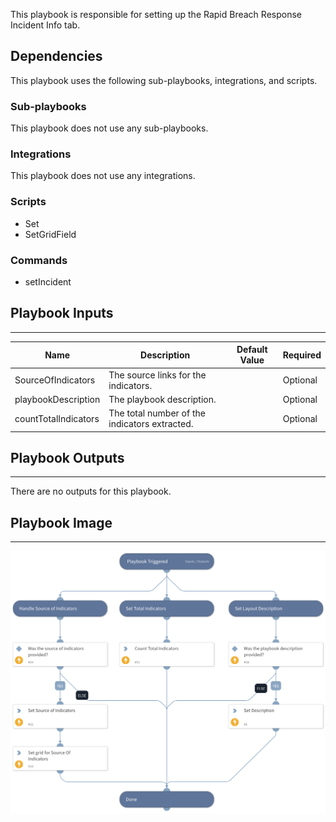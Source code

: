 This playbook is responsible for setting up the Rapid Breach Response Incident Info tab.

## Dependencies
This playbook uses the following sub-playbooks, integrations, and scripts.

### Sub-playbooks
This playbook does not use any sub-playbooks.

### Integrations
This playbook does not use any integrations.

### Scripts
* Set
* SetGridField

### Commands
* setIncident

## Playbook Inputs
---

| **Name** | **Description** | **Default Value** | **Required** |
| --- | --- | --- | --- |
| SourceOfIndicators | The source links for the indicators. |  | Optional |
| playbookDescription | The playbook description. |  | Optional |
| countTotalIndicators | The total number of the indicators extracted. |  | Optional |

## Playbook Outputs
---
There are no outputs for this playbook.

## Playbook Image
---
![Rapid Breach Response - Set Incident Info](https://raw.githubusercontent.com/demisto/content/2fb9f32873308d68a591f1c1c5400d78e8057884/Packs/MajorBreachesInvestigationandResponse/doc_files/Rapid_Breach_Response_-_Set_Incident_Info.png)